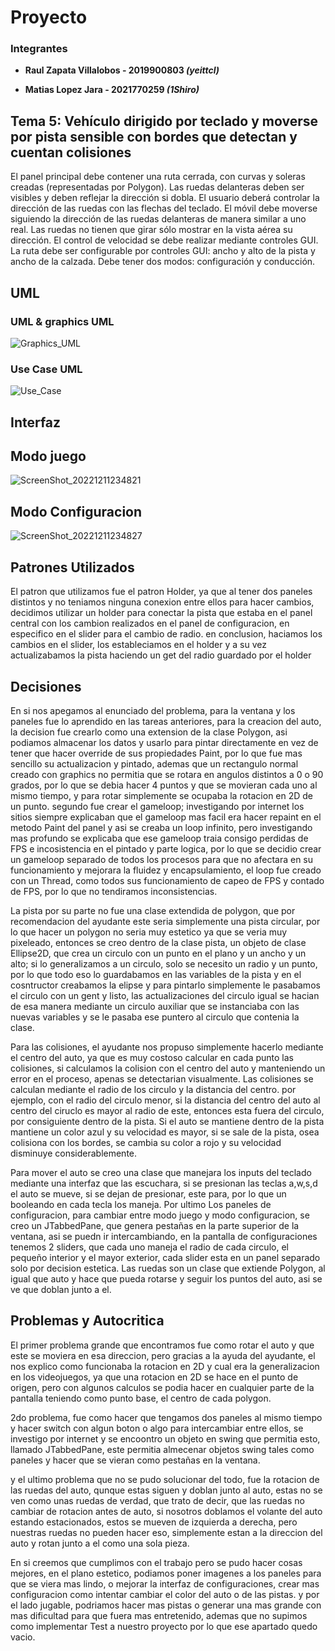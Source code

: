 # Proyecto
### Integrantes 
+ **Raul Zapata Villalobos - 2019900803 _(yeittcl)_**

+ **Matias Lopez Jara - 2021770259 _(1Shiro)_**

## Tema 5: Vehículo dirigido por teclado y moverse por pista sensible con bordes que detectan y cuentan colisiones

El panel principal debe contener una ruta cerrada, con curvas y soleras creadas (representadas por Polygon). Las ruedas delanteras deben ser visibles y deben reflejar la dirección si dobla. El usuario deberá controlar la dirección de las ruedas con las flechas del teclado. El móvil debe moverse siguiendo la dirección de las ruedas delanteras de manera similar a uno real. Las ruedas no tienen que girar sólo mostrar en la vista aérea su dirección. El control de velocidad se debe realizar mediante controles GUI. La ruta debe ser configurable por controles GUI: ancho y alto de la pista y ancho de la calzada. Debe tener dos modos: configuración y conducción. 

## UML

### UML & graphics UML
![Graphics_UML](https://user-images.githubusercontent.com/103296338/206950215-1171d262-128f-413f-af75-d74eda9bd43b.png)

### Use Case UML
![Use_Case](https://user-images.githubusercontent.com/103296338/202869041-1bbe1cca-5467-4dfe-a287-e2f56267e9c7.png)

## Interfaz

## Modo juego
![ScreenShot_20221211234821](https://user-images.githubusercontent.com/103296338/206950482-9148074d-7957-4303-b693-4fc3a43c7d87.png)

## Modo Configuracion
![ScreenShot_20221211234827](https://user-images.githubusercontent.com/103296338/206950505-cf7f1f1a-e2ef-4503-b8ce-c5c55eb520b9.png)

## Patrones Utilizados

El patron que utilizamos fue el patron Holder, ya que al tener dos paneles distintos y no teniamos ninguna conexion entre ellos para hacer cambios, decidimos utilizar un holder para conectar la pista que estaba en el panel central con los cambion realizados en el panel de configuracion, en especifico en el slider para el cambio de radio.
en conclusion, haciamos los cambios en el slider, los estableciamos en el holder y a su vez actualizabamos la pista haciendo un get del radio guardado por el holder

## Decisiones

En si nos apegamos al enunciado del problema, para la ventana y los paneles fue lo aprendido en las tareas anteriores, para la creacion del auto, la decision fue crearlo como una extension de la clase Polygon, asi podiamos almacenar los datos y usarlo para pintar directamente en vez de tener que hacer override de sus propiedades Paint, por lo que fue mas sencillo su actualizacion y pintado, ademas que un rectangulo normal creado con graphics no permitia que se rotara en angulos distintos a 0 o 90 grados, por lo que se debia hacer 4 puntos y que se movieran cada uno al mismo tiempo, y para rotar simplemente se ocupaba la rotacion en 2D de un punto. segundo fue crear el gameloop; investigando por internet los sitios siempre explicaban que el gameloop mas facil era hacer repaint en el metodo Paint del panel y asi se creaba un loop infinito, pero investigando mas profundo se explicaba que ese gameloop traia consigo perdidas de FPS e incosistencia en el pintado y parte logica, por lo que se decidio crear un gameloop separado de todos los procesos para que no afectara en su funcionamiento y mejorara la fluidez y encapsulamiento, el loop fue creado con un Thread, como todos sus funcionamiento de capeo de FPS y contado de FPS, por lo que no tendiramos inconsistencias.


La pista por su parte no fue una clase extendida de polygon, que por recomendacion del ayudante este seria simplemente una pista circular, por lo que hacer un polygon no seria muy estetico ya que se veria muy pixeleado, entonces se creo dentro de la clase pista, un objeto de clase Ellipse2D, que crea un circulo con un punto en el plano y un ancho y un alto; si lo generalizamos a un circulo, solo se necesito un radio y un punto, por lo que todo eso lo guardabamos en las variables de la pista y en el cosntructor creabamos la elipse y para pintarlo simplemente le pasabamos el circulo con un gent y listo, las actualizaciones del circulo igual se hacian de esa manera mediante un circulo auxiliar que se instanciaba con las nuevas variables y se le pasaba ese puntero al circulo que contenia la clase.


Para las colisiones, el ayudante nos propuso simplemente hacerlo mediante el centro del auto, ya que es muy costoso calcular en cada punto las colisiones, si calculamos la colision con el centro del auto y manteniendo un error en el proceso, apenas se detectarian visualmente. Las colisiones se calculan mediante el radio de los circulo y la distancia del centro. por ejemplo, con el radio del circulo menor, si la distancia del centro del auto al centro del ciruclo es mayor al radio de este, entonces esta fuera del circulo, por consiguiente dentro de la pista. Si el auto se mantiene dentro de la pista mantiene un color azul y su velocidad es mayor, si se sale de la pista, osea colisiona con los bordes, se cambia su color a rojo y su velocidad disminuye considerablemente.


Para mover el auto se creo una clase que manejara los inputs del teclado mediante una interfaz que las escuchara, si se presionan las teclas a,w,s,d el auto se mueve, si se dejan de presionar, este para, por lo que un booleando en cada tecla los maneja.
Por ultimo Los paneles de configuracion, para cambiar entre modo juego y modo configuracion, se creo un JTabbedPane, que genera pestañas en la parte superior de la ventana, asi se puedn ir intercambiando, en la pantalla de configuraciones tenemos 2 sliders, que cada uno maneja el radio de cada circulo, el pequeño interior y el mayor exterior, cada slider esta en un panel separado solo por decision estetica.
Las ruedas son un clase que extiende Polygon, al igual que auto y hace que pueda rotarse y seguir los puntos del auto, asi se ve que doblan junto a el.

## Problemas y Autocritica
El primer problema grande que encontramos fue como rotar el auto y que este se moviera en esa direccion, pero gracias a la ayuda del ayudante, el nos explico como funcionaba la rotacion en 2D y cual era la generalizacion en los videojuegos, ya que una rotacion en 2D se hace en el punto de origen, pero con algunos calculos se podia hacer en cualquier parte de la pantalla teniendo como punto base, el centro de cada polygon.

2do problema, fue como hacer que tengamos dos paneles al mismo tiempo y hacer switch con algun boton o algo para intercambiar entre ellos, se investigo por internet y se encoontro un objeto en swing que permitia esto, llamado JTabbedPane, este permitia almecenar objetos swing tales como paneles y hacer que se vieran como pestañas en la ventana.


y el ultimo problema que no se pudo solucionar del todo, fue la rotacion de las ruedas del auto, qunque estas siguen y doblan junto al auto, estas no se ven como unas ruedas de verdad, que trato de decir, que las ruedas no cambiar de rotacion antes de auto, si nosotros doblamos el volante del auto estando estacionados, estos se mueven de izquierda a derecha, pero nuestras ruedas no pueden hacer eso, simplemente estan a la direccion del auto y rotan junto a el como una sola pieza.


En si creemos que cumplimos con el trabajo pero se pudo hacer cosas mejores, en el plano estetico, podiamos poner imagenes a los paneles para que se viera mas lindo, o mejorar la interfaz de configuraciones, crear mas configuracion como intentar cambiar el color del auto o de las pistas. y por el lado jugable, podriamos hacer mas pistas o generar una mas grande con mas dificultad para que fuera mas entretenido, ademas que no supimos como implementar Test a nuestro proyecto por lo que ese apartado quedo vacio.

